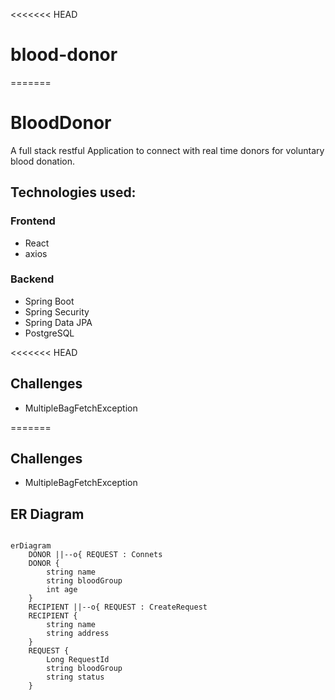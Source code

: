 <<<<<<< HEAD
# blood-donor
=======
# BloodDonor

A full stack restful Application to connect with real time donors for voluntary blood donation.

## Technologies used:

### Frontend
- React
- axios

### Backend
- Spring Boot
- Spring Security
- Spring Data JPA
- PostgreSQL

<<<<<<< HEAD
## Challenges

- MultipleBagFetchException

=======

## Challenges
- MultipleBagFetchException


## ER Diagram

```mermaid

erDiagram
    DONOR ||--o{ REQUEST : Connets
    DONOR {
        string name
        string bloodGroup
        int age
    }
    RECIPIENT ||--o{ REQUEST : CreateRequest
    RECIPIENT {
        string name
        string address
    }
    REQUEST {
        Long RequestId
        string bloodGroup
        string status
    }
```
